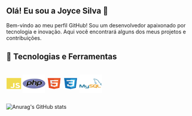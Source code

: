 ## Olá! Eu sou a Joyce Silva 👋

Bem-vindo ao meu perfil GitHub! Sou um desenvolvedor apaixonado por tecnologia e inovação. Aqui você encontrará alguns dos meus projetos e contribuições.

## 🔧 Tecnologias e Ferramentas

<div style="display: inline_block"><br>
  <img align="center" height="30" width="40" src="https://raw.githubusercontent.com/devicons/devicon/master/icons/javascript/javascript-plain.svg">
  <img align="center" height="50" width="60" src="https://github.com/devicons/devicon/blob/master/icons/php/php-original.svg">
  <img align="center" height="30" width="40" src="https://raw.githubusercontent.com/devicons/devicon/master/icons/html5/html5-original.svg">
  <img align="center" height="30" width="40" src="https://raw.githubusercontent.com/devicons/devicon/master/icons/css3/css3-original.svg">
  <img align="center" height="50" width="60" src="https://github.com/devicons/devicon/blob/master/icons/mysql/mysql-original-wordmark.svg">
</div>

##

![Anurag's GitHub stats](https://github-readme-stats.vercel.app/api?username=JoyceKCsilva&show_icons=true&theme=midnight-purple)


